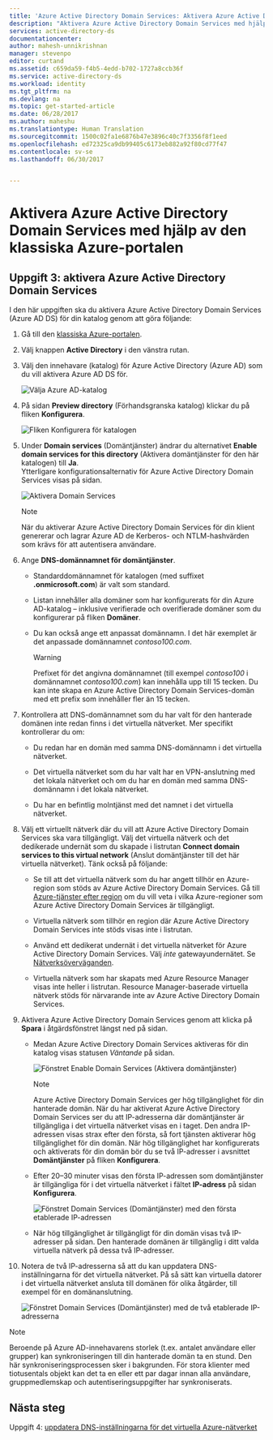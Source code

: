 ```yaml
---
title: 'Azure Active Directory Domain Services: Aktivera Azure Active Directory Domain Services | Microsoft Docs'
description: "Aktivera Azure Active Directory Domain Services med hjälp av den klassiska Azure-portalen"
services: active-directory-ds
documentationcenter: 
author: mahesh-unnikrishnan
manager: stevenpo
editor: curtand
ms.assetid: c659da59-f4b5-4edd-b702-1727a8ccb36f
ms.service: active-directory-ds
ms.workload: identity
ms.tgt_pltfrm: na
ms.devlang: na
ms.topic: get-started-article
ms.date: 06/28/2017
ms.author: maheshu
ms.translationtype: Human Translation
ms.sourcegitcommit: 1500c02fa1e6876b47e3896c40c7f3356f8f1eed
ms.openlocfilehash: ed72325ca9db99405c6173eb882a92f80cd77f47
ms.contentlocale: sv-se
ms.lasthandoff: 06/30/2017


---
```

# Aktivera Azure Active Directory Domain Services med hjälp av den klassiska Azure-portalen
<a id="enable-azure-active-directory-domain-services-using-the-azure-classic-portal" class="xliff"></a>

## Uppgift 3: aktivera Azure Active Directory Domain Services
<a id="task-3-enable-azure-active-directory-domain-services" class="xliff"></a>
I den här uppgiften ska du aktivera Azure Active Directory Domain Services (Azure AD DS) för din katalog genom att göra följande:

1. Gå till den [klassiska Azure-portalen](https://manage.windowsazure.com).
2. Välj knappen **Active Directory** i den vänstra rutan.
3. Välj den innehavare (katalog) för Azure Active Directory (Azure AD) som du vill aktivera Azure AD DS för.

    ![Välja Azure AD-katalog](./media/active-directory-domain-services-getting-started/select-aad-directory.png)
4. På sidan **Preview directory** (Förhandsgranska katalog) klickar du på fliken **Konfigurera**.

    ![Fliken Konfigurera för katalogen](./media/active-directory-domain-services-getting-started/configure-tab.png)
5. Under **Domain services** (Domäntjänster) ändrar du alternativet **Enable domain services for this directory** (Aktivera domäntjänster för den här katalogen) till **Ja**.  
    Ytterligare konfigurationsalternativ för Azure Active Directory Domain Services visas på sidan.

    ![Aktivera Domain Services](./media/active-directory-domain-services-getting-started/enable-domain-services.png)

   > [!NOTE]
   > När du aktiverar Azure Active Directory Domain Services för din klient genererar och lagrar Azure AD de Kerberos- och NTLM-hashvärden som krävs för att autentisera användare.
   >
   >
6. Ange **DNS-domännamnet för domäntjänster**.

   * Standarddomännamnet för katalogen (med suffixet **.onmicrosoft.com**) är valt som standard.

   * Listan innehåller alla domäner som har konfigurerats för din Azure AD-katalog – inklusive verifierade och overifierade domäner som du konfigurerar på fliken **Domäner**.

   * Du kan också ange ett anpassat domännamn. I det här exemplet är det anpassade domännamnet *contoso100.com*.

     > [!WARNING]
     > Prefixet för det angivna domännamnet (till exempel *contoso100* i domännamnet *contoso100.com*) kan innehålla upp till 15 tecken. Du kan inte skapa en Azure Active Directory Domain Services-domän med ett prefix som innehåller fler än 15 tecken.
     >
     >
7. Kontrollera att DNS-domännamnet som du har valt för den hanterade domänen inte redan finns i det virtuella nätverket. Mer specifikt kontrollerar du om:

   * Du redan har en domän med samma DNS-domännamn i det virtuella nätverket.

   * Det virtuella nätverket som du har valt har en VPN-anslutning med det lokala nätverket och om du har en domän med samma DNS-domännamn i det lokala nätverket.

   * Du har en befintlig molntjänst med det namnet i det virtuella nätverket.
8. Välj ett virtuellt nätverk där du vill att Azure Active Directory Domain Services ska vara tillgängligt. Välj det virtuella nätverk och det dedikerade undernät som du skapade i listrutan **Connect domain services to this virtual network** (Anslut domäntjänster till det här virtuella nätverket). Tänk också på följande:

   * Se till att det virtuella nätverk som du har angett tillhör en Azure-region som stöds av Azure Active Directory Domain Services. Gå till [Azure-tjänster efter region](https://azure.microsoft.com/regions/#services/) om du vill veta i vilka Azure-regioner som Azure Active Directory Domain Services är tillgängligt.

   * Virtuella nätverk som tillhör en region där Azure Active Directory Domain Services inte stöds visas inte i listrutan.

   * Använd ett dedikerat undernät i det virtuella nätverket för Azure Active Directory Domain Services. Välj *inte* gatewayundernätet. Se [Nätverksöverväganden](active-directory-ds-networking.md).

   * Virtuella nätverk som har skapats med Azure Resource Manager visas inte heller i listrutan. Resource Manager-baserade virtuella nätverk stöds för närvarande inte av Azure Active Directory Domain Services.
9. Aktivera Azure Active Directory Domain Services genom att klicka på **Spara** i åtgärdsfönstret längst ned på sidan.
    * Medan Azure Active Directory Domain Services aktiveras för din katalog visas statusen *Väntande* på sidan.

        ![Fönstret Enable Domain Services (Aktivera domäntjänster)](./media/active-directory-domain-services-getting-started/enable-domain-services-pendingstate.png)

        > [!NOTE]
        > Azure Active Directory Domain Services ger hög tillgänglighet för din hanterade domän. När du har aktiverat Azure Active Directory Domain Services ser du att IP-adresserna där domäntjänster är tillgängliga i det virtuella nätverket visas en i taget. Den andra IP-adressen visas strax efter den första, så fort tjänsten aktiverar hög tillgänglighet för din domän. När hög tillgänglighet har konfigurerats och aktiverats för din domän bör du se två IP-adresser i avsnittet **Domäntjänster** på fliken **Konfigurera**.
        >
        >
    * Efter 20–30 minuter visas den första IP-adressen som domäntjänster är tillgängliga för i det virtuella nätverket i fältet **IP-adress** på sidan **Konfigurera**.

        ![Fönstret Domain Services (Domäntjänster) med den första etablerade IP-adressen](./media/active-directory-domain-services-getting-started/domain-services-enabled-firstdc-available.png)
    * När hög tillgänglighet är tillgängligt för din domän visas två IP-adresser på sidan. Den hanterade domänen är tillgänglig i ditt valda virtuella nätverk på dessa två IP-adresser.

10. Notera de två IP-adresserna så att du kan uppdatera DNS-inställningarna för det virtuella nätverket. På så sätt kan virtuella datorer i det virtuella nätverket ansluta till domänen för olika åtgärder, till exempel för en domänanslutning.

    ![Fönstret Domain Services (Domäntjänster) med de två etablerade IP-adresserna](./media/active-directory-domain-services-getting-started/domain-services-enabled-bothdcs-available.png)

> [!NOTE]
> Beroende på Azure AD-innehavarens storlek (t.ex. antalet användare eller grupper) kan synkroniseringen till din hanterade domän ta en stund. Den här synkroniseringsprocessen sker i bakgrunden. För stora klienter med tiotusentals objekt kan det ta en eller ett par dagar innan alla användare, gruppmedlemskap och autentiseringsuppgifter har synkroniserats.
>
>

## Nästa steg
<a id="next-step" class="xliff"></a>
Uppgift 4: [uppdatera DNS-inställningarna för det virtuella Azure-nätverket](active-directory-ds-getting-started-update-dns.md)

